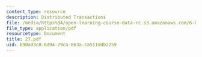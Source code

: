 ```yaml
---
content_type: resource
description: Distributed Transactions
file: /media/https%3A/open-learning-course-data-rc.s3.amazonaws.com/6-826-principles-of-computer-systems-spring-2002/b90ad3c86d9479ca863aca511ddb2259_27.pdf
file_type: application/pdf
resourcetype: Document
title: 27.pdf
uid: b90ad3c8-6d94-79ca-863a-ca511ddb2259
---
```

